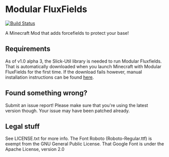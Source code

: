 Modular FluxFields
==================

[![Build Status](https://travis-ci.org/CraftedCart/Modular-FluxFields.svg)](https://travis-ci.org/CraftedCart/Modular-FluxFields)

A Minecraft Mod that adds forcefields to protect your base!

## Requirements
As of v1.0 alpha 3, the Slick-Util library is needed to run Modular Fluxfields. That is automatically downloaded when you launch Minecraft with Modular FluxFields for the first time. If the download fails however, manual installation instructions can be found [here](http://craftedcart.github.io/Modular-FluxFields/documentation/manualDepInstall.html).

## Found something wrong?
Submit an issue report! Please make sure that you're using the latest version though. Your issue may have been patched already.

## Legal stuff
See LICENSE.txt for more info.
The Font Roboto (Roboto-Regular.ttf) is exempt from the GNU General Public License. That Google Font is under the Apache License, version 2.0
